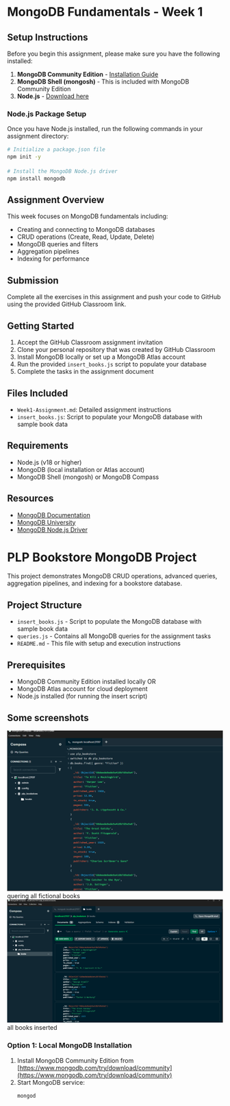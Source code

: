 # MongoDB Fundamentals - Week 1

## Setup Instructions

Before you begin this assignment, please make sure you have the following installed:

1. **MongoDB Community Edition** - [Installation Guide](https://www.mongodb.com/docs/manual/administration/install-community/)
2. **MongoDB Shell (mongosh)** - This is included with MongoDB Community Edition
3. **Node.js** - [Download here](https://nodejs.org/)

### Node.js Package Setup

Once you have Node.js installed, run the following commands in your assignment directory:

```bash
# Initialize a package.json file
npm init -y

# Install the MongoDB Node.js driver
npm install mongodb
```

## Assignment Overview

This week focuses on MongoDB fundamentals including:
- Creating and connecting to MongoDB databases
- CRUD operations (Create, Read, Update, Delete)
- MongoDB queries and filters
- Aggregation pipelines
- Indexing for performance

## Submission

Complete all the exercises in this assignment and push your code to GitHub using the provided GitHub Classroom link.

## Getting Started

1. Accept the GitHub Classroom assignment invitation
2. Clone your personal repository that was created by GitHub Classroom
3. Install MongoDB locally or set up a MongoDB Atlas account
4. Run the provided `insert_books.js` script to populate your database
5. Complete the tasks in the assignment document

## Files Included

- `Week1-Assignment.md`: Detailed assignment instructions
- `insert_books.js`: Script to populate your MongoDB database with sample book data

## Requirements

- Node.js (v18 or higher)
- MongoDB (local installation or Atlas account)
- MongoDB Shell (mongosh) or MongoDB Compass

## Resources

- [MongoDB Documentation](https://docs.mongodb.com/)
- [MongoDB University](https://university.mongodb.com/)
- [MongoDB Node.js Driver](https://mongodb.github.io/node-mongodb-native/) 

# PLP Bookstore MongoDB Project
This project demonstrates MongoDB CRUD operations, advanced queries, aggregation pipelines, and indexing for a bookstore database.

## Project Structure

- `insert_books.js` - Script to populate the MongoDB database with sample book data
- `queries.js` - Contains all MongoDB queries for the assignment tasks
- `README.md` - This file with setup and execution instructions

## Prerequisites

- MongoDB Community Edition installed locally OR
- MongoDB Atlas account for cloud deployment
- Node.js installed (for running the insert script)

## Some screenshots
![alt text](image.png) quering all fictional books
![alt text](image-1.png) all books inserted

### Option 1: Local MongoDB Installation

1. Install MongoDB Community Edition from [https://www.mongodb.com/try/download/community](https://www.mongodb.com/try/download/community)
2. Start MongoDB service:
   ```bash
   mongod